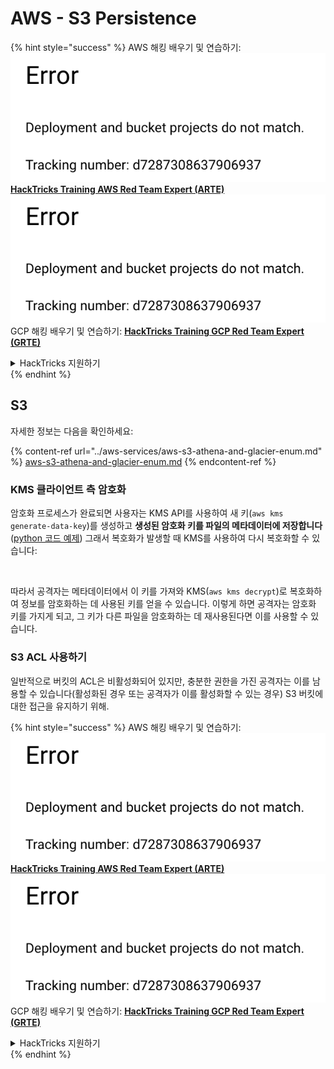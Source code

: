 # AWS - S3 Persistence

{% hint style="success" %}
AWS 해킹 배우기 및 연습하기:<img src="../../../.gitbook/assets/image (1) (1).png" alt="" data-size="line">[**HackTricks Training AWS Red Team Expert (ARTE)**](https://training.hacktricks.xyz/courses/arte)<img src="../../../.gitbook/assets/image (1) (1).png" alt="" data-size="line">\
GCP 해킹 배우기 및 연습하기: <img src="../../../.gitbook/assets/image (2).png" alt="" data-size="line">[**HackTricks Training GCP Red Team Expert (GRTE)**<img src="../../../.gitbook/assets/image (2).png" alt="" data-size="line">](https://training.hacktricks.xyz/courses/grte)

<details>

<summary>HackTricks 지원하기</summary>

* [**구독 계획**](https://github.com/sponsors/carlospolop) 확인하기!
* **💬 [**Discord 그룹**](https://discord.gg/hRep4RUj7f) 또는 [**텔레그램 그룹**](https://t.me/peass)에 참여하거나 **Twitter** 🐦 [**@hacktricks\_live**](https://twitter.com/hacktricks\_live)**를 팔로우하세요.**
* **[**HackTricks**](https://github.com/carlospolop/hacktricks) 및 [**HackTricks Cloud**](https://github.com/carlospolop/hacktricks-cloud) 깃허브 리포지토리에 PR을 제출하여 해킹 트릭을 공유하세요.**

</details>
{% endhint %}

## S3

자세한 정보는 다음을 확인하세요:

{% content-ref url="../aws-services/aws-s3-athena-and-glacier-enum.md" %}
[aws-s3-athena-and-glacier-enum.md](../aws-services/aws-s3-athena-and-glacier-enum.md)
{% endcontent-ref %}

### KMS 클라이언트 측 암호화

암호화 프로세스가 완료되면 사용자는 KMS API를 사용하여 새 키(`aws kms generate-data-key`)를 생성하고 **생성된 암호화 키를 파일의 메타데이터에 저장합니다** ([python 코드 예제](https://aioboto3.readthedocs.io/en/latest/cse.html#how-it-works-kms-managed-keys)) 그래서 복호화가 발생할 때 KMS를 사용하여 다시 복호화할 수 있습니다:

<figure><img src="../../../.gitbook/assets/image (226).png" alt=""><figcaption></figcaption></figure>

따라서 공격자는 메타데이터에서 이 키를 가져와 KMS(`aws kms decrypt`)로 복호화하여 정보를 암호화하는 데 사용된 키를 얻을 수 있습니다. 이렇게 하면 공격자는 암호화 키를 가지게 되고, 그 키가 다른 파일을 암호화하는 데 재사용된다면 이를 사용할 수 있습니다.

### S3 ACL 사용하기

일반적으로 버킷의 ACL은 비활성화되어 있지만, 충분한 권한을 가진 공격자는 이를 남용할 수 있습니다(활성화된 경우 또는 공격자가 이를 활성화할 수 있는 경우) S3 버킷에 대한 접근을 유지하기 위해.

{% hint style="success" %}
AWS 해킹 배우기 및 연습하기:<img src="../../../.gitbook/assets/image (1) (1).png" alt="" data-size="line">[**HackTricks Training AWS Red Team Expert (ARTE)**](https://training.hacktricks.xyz/courses/arte)<img src="../../../.gitbook/assets/image (1) (1).png" alt="" data-size="line">\
GCP 해킹 배우기 및 연습하기: <img src="../../../.gitbook/assets/image (2).png" alt="" data-size="line">[**HackTricks Training GCP Red Team Expert (GRTE)**<img src="../../../.gitbook/assets/image (2).png" alt="" data-size="line">](https://training.hacktricks.xyz/courses/grte)

<details>

<summary>HackTricks 지원하기</summary>

* [**구독 계획**](https://github.com/sponsors/carlospolop) 확인하기!
* **💬 [**Discord 그룹**](https://discord.gg/hRep4RUj7f) 또는 [**텔레그램 그룹**](https://t.me/peass)에 참여하거나 **Twitter** 🐦 [**@hacktricks\_live**](https://twitter.com/hacktricks\_live)**를 팔로우하세요.**
* **[**HackTricks**](https://github.com/carlospolop/hacktricks) 및 [**HackTricks Cloud**](https://github.com/carlospolop/hacktricks-cloud) 깃허브 리포지토리에 PR을 제출하여 해킹 트릭을 공유하세요.**

</details>
{% endhint %}
